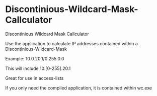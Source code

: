 # Discontinious-Wildcard-Mask-Callculator
Discontinious Wildcard Mask Callculator

Use the application to calculate IP addresses contained within a Discontinious-Wildcard-Mask

Example:
10.0.20.1/0.255.0.0

This will include 10.[0-255].20.1


Great for use in access-lists

If you only need the compiled application, it is contained within wc.exe
